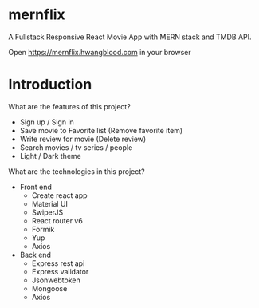 # mernflix
A Fullstack Responsive React Movie App with MERN stack and TMDB API.

Open https://mernflix.hwangblood.com in your browser

# Introduction

What are the features of this project?

- Sign up / Sign in
- Save movie to Favorite list (Remove favorite item)
- Write review for movie (Delete review)
- Search movies / tv series / people
- Light / Dark theme

What are the technologies in this project?

- Front end
    - Create react app
    - Material UI
    - SwiperJS
    - React router v6
    - Formik
    - Yup
    - Axios
- Back end
    - Express rest api
    - Express validator 
    - Jsonwebtoken
    - Mongoose
    - Axios
